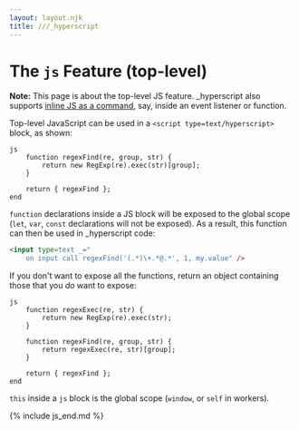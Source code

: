 ```yaml
---
layout: layout.njk
title: ///_hyperscript
---
```


# The `js` Feature (top-level)

**Note:** This page is about the top-level JS feature. \_hyperscript also supports [inline JS as a command](/commands/js/), say, inside an event listener or function.

Top-level JavaScript can be used in a `<script type=text/hyperscript>` block, as shown:

```hyperscript
js
    function regexFind(re, group, str) {
        return new RegExp(re).exec(str)[group];
    }

    return { regexFind };
end
```

`function` declarations inside a JS block will be exposed to the global scope (`let`, `var`, `const` declarations will not be exposed). As a result, this function can then be used in \_hyperscript code:

```html
<input type=text _="
    on input call regexFind('(.*)\+.*@.*', 1, my.value" />
```

If you don't want to expose all the functions, return an object containing those that you _do_ want to expose:

```hyperscript
js
    function regexExec(re, str) {
        return new RegExp(re).exec(str);
    }

    function regexFind(re, group, str) {
        return regexExec(re, str)[group];
    }

    return { regexFind };
end
```

<div hidden><!-- this is not implemented yet -->

`js` blocks can also be placed in workers:

```hyperscript
worker MyWorker
    js
        return {
            _regexFind(re, group, str) {
                return new RegExp(re).exec(str)[group];
            }
        };
    end
    def regexFind(re, group, str) return _regexFind(re, group, str) end
```

</div>

`this` inside a `js` block is the global scope (`window`, or `self` in workers).

{% include js_end.md %}
